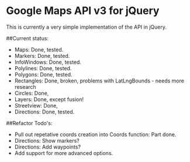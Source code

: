 # Google Maps API v3 for jQuery

This is currently a very simple implementation of the API in jQuery.

##Current status:

* Maps:			Done, tested.
* Markers:		Done, tested.
* InfoWindows:	Done, tested.
* Polylines:	Done, tested.
* Polygons:		Done, tested.
* Rectangles:	Done, broken, problems with LatLngBounds - needs more research
* Circles:		Done,
* Layers:		Done, except fusion!
* Streetview:	Done,
* Directions:	Done, tested.


##Refactor Todo's:

* Pull out repetative coords creation into Coords function:	Part done.
* Directions: Show markers?
* Directions: Add waypoints?
* Add support for more advanced options.